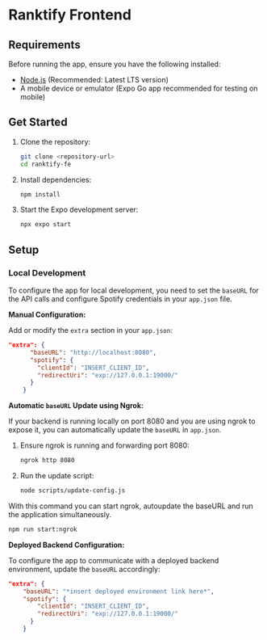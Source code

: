 # Ranktify Frontend

## Requirements

Before running the app, ensure you have the following installed:

-  [Node.js](https://nodejs.org/) (Recommended: Latest LTS version)
-  A mobile device or emulator (Expo Go app recommended for testing on mobile)

## Get Started

1. Clone the repository:

   ```bash
   git clone <repository-url>
   cd ranktify-fe
   ```

2. Install dependencies:

   ```bash
   npm install
   ```

3. Start the Expo development server:
   ```bash
   npx expo start
   ```

## Setup

### Local Development

To configure the app for local development, you need to set the `baseURL` for the API calls and configure Spotify credentials in your `app.json` file.

**Manual Configuration:**

Add or modify the `extra` section in your `app.json`:

```json
"extra": {
      "baseURL": "http://localhost:8080",
      "spotify": {
        "clientId": "INSERT_CLIENT_ID",
        "redirectUri": "exp://127.0.0.1:19000/"
      }
    }
```

**Automatic `baseURL` Update using Ngrok:**

If your backend is running locally on port 8080 and you are using ngrok to expose it, you can automatically update the `baseURL` in `app.json`.

1.  Ensure ngrok is running and forwarding port 8080:
    ```bash
    ngrok http 8080
    ```
2.  Run the update script:
    ```bash
    node scripts/update-config.js
    ```

With this command you can start ngrok, autoupdate the baseURL and run the application simultaneously. 
```bash
npm run start:ngrok
```

**Deployed Backend Configuration:**

To configure the app to communicate with a deployed backend environment, update the `baseURL` accordingly:

```json
"extra": {
    "baseURL": "*insert deployed environment link here*",
    "spotify": {
        "clientId": "INSERT_CLIENT_ID",
        "redirectUri": "exp://127.0.0.1:19000/"
      }
    }
```
